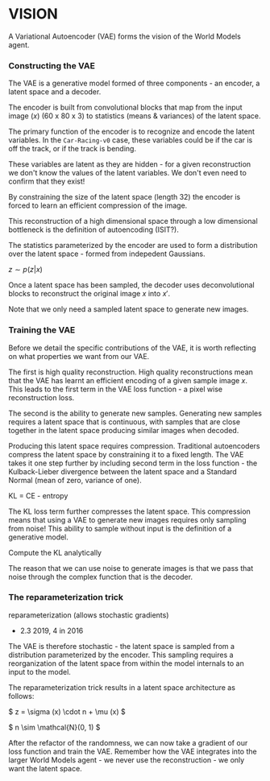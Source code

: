 # VISION

A Variational Autoencoder (VAE) forms the vision of the World Models agent.  

### Constructing the VAE

The VAE is a generative model formed of three components - an encoder, a latent space and a decoder.

The encoder is built from convolutional blocks that map from the input image ($x$) (60 x 80 x 3) to statistics (means & variances) of the latent space. 

The primary function of the encoder is to recognize and encode the latent variables.  In the `Car-Racing-v0` case, these variables could be if the car is off the track, or if the track is bending.

These variables are latent as they are hidden - for a given reconstruction we don't know the values of the latent variables.  We don't even need to confirm that they exist!

By constraining the size of the latent space (length 32) the encoder is forced to learn an efficient compression of the image.

This reconstruction of a high dimensional space through a low dimensional bottleneck is the definition of autoencoding (ISIT?).  

The statistics parameterized by the encoder are used to form a distribution over the latent space - formed from indepedent Gaussians.

$z \sim p(z|x)$

Once a latent space has been sampled, the decoder uses deconvolutional blocks to reconstruct the original image $x$ into $x'$.  

Note that we only need a sampled latent space to generate new images.

### Training the VAE

Before we detail the specific contributions of the VAE, it is worth reflecting on what properties we want from our VAE.

The first is high quality reconstruction.  High quality reconstructions mean that the VAE has learnt an efficient encoding of a given sample image $x$.  This leads to the first term in the VAE loss function - a pixel wise reconstruction loss.

The second is the ability to generate new samples.  Generating new samples requires a latent space that is continuous, with samples that are close together in the latent space producing similar images when decoded.

Producing this latent space requires compression.  Traditional autoencoders compress the latent space by constraining it to a fixed length.  The VAE takes it one step further by including second term in the loss function - the Kulback-Lieber divergence between the latent space and a Standard Normal (mean of zero, variance of one).

KL = CE - entropy

The KL loss term further compresses the latent space.  This compression means that using a VAE to generate new images requires only sampling from noise!  This ability to sample without input is the definition of a generative model.

Compute the KL analytically

The reason that we can use noise to generate images is that we pass that noise through the complex function that is the decoder.

### The reparameterization trick

reparameterization (allows stochastic gradients)
- 2.3 2019, 4 in 2016

The VAE is therefore stochastic - the latent space is sampled from a distribution parameterized by the encoder.  This sampling requires a reorganization of the latent space from within the model internals to an input to the model.

The reparameterization trick results in a latent space architecture as follows:

$ z = \sigma (x) \cdot n + \mu (x) $

$ n \sim \mathcal{N}(0, 1) $

After the refactor of the randomness, we can now take a gradient of our loss function and train the VAE.  Remember how the VAE integrates into the larger World Models agent - we never use the reconstruction - we only want the latent space.
